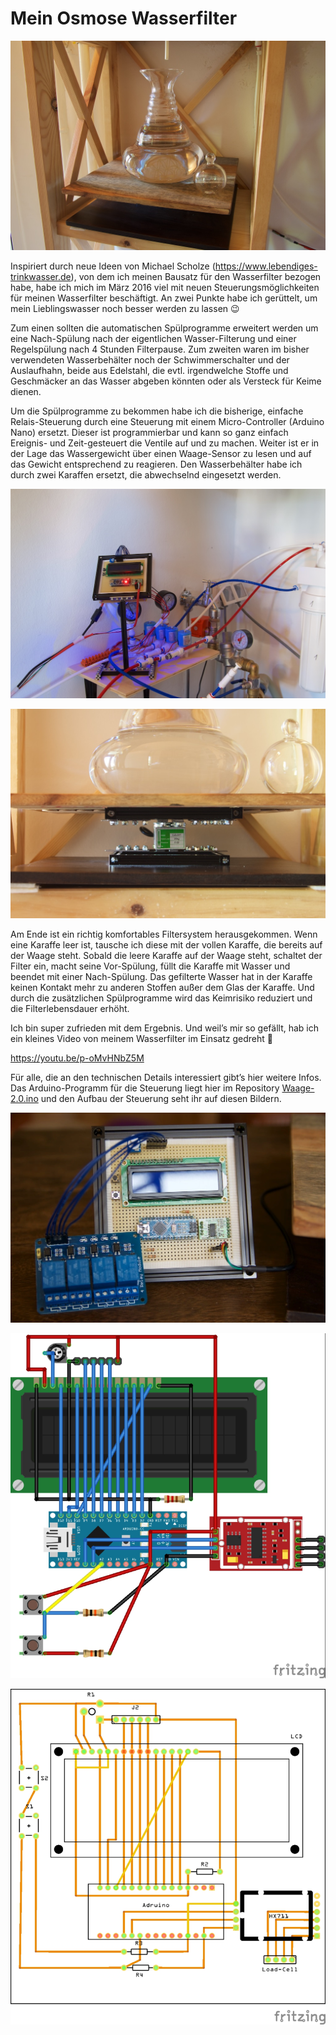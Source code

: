 # Mein Osmose Wasserfilter

![Waage](./docs/wasserfilter-waage.jpg)

Inspiriert durch neue Ideen von Michael Scholze (<https://www.lebendiges-trinkwasser.de>), von dem ich meinen Bausatz für den Wasserfilter bezogen habe, habe ich mich im März 2016 viel mit neuen Steuerungsmöglichkeiten für meinen Wasserfilter beschäftigt. An zwei Punkte habe ich gerüttelt, um mein Lieblingswasser noch besser werden zu lassen 😉

Zum einen sollten die automatischen Spülprogramme erweitert werden um eine Nach-Spülung nach der eigentlichen Wasser-Filterung und einer Regelspülung nach 4 Stunden Filterpause. Zum zweiten waren im bisher verwendeten Wasserbehälter noch der Schwimmerschalter und der Auslaufhahn, beide aus Edelstahl, die evtl. irgendwelche Stoffe und Geschmäcker an das Wasser abgeben könnten oder als Versteck für Keime dienen.

Um die Spülprogramme zu bekommen habe ich die bisherige, einfache Relais-Steuerung durch eine Steuerung mit einem Micro-Controller (Arduino Nano) ersetzt. Dieser ist programmierbar und kann so ganz einfach Ereignis- und Zeit-gesteuert die Ventile auf und zu machen. Weiter ist er in der Lage das Wassergewicht über einen Waage-Sensor zu lesen und auf das Gewicht entsprechend zu reagieren. Den Wasserbehälter habe ich durch zwei Karaffen ersetzt, die abwechselnd eingesetzt werden.

![Steuerung](./docs/wasserfilter-steuerung.jpg)

![Waagesensor](./docs/wasserfilter-waage2.jpg)

Am Ende ist ein richtig komfortables Filtersystem herausgekommen. Wenn eine Karaffe leer ist, tausche ich diese mit der vollen Karaffe, die bereits auf der Waage steht. Sobald die leere Karaffe auf der Waage steht, schaltet der Filter ein, macht seine Vor-Spülung, füllt die Karaffe mit Wasser und beendet mit einer Nach-Spülung. Das gefilterte Wasser hat in der Karaffe keinen Kontakt mehr zu anderen Stoffen außer dem Glas der Karaffe. Und durch die zusätzlichen Spülprogramme wird das Keimrisiko reduziert und die Filterlebensdauer erhöht.

Ich bin super zufrieden mit dem Ergebnis. Und weil’s mir so gefällt, hab ich ein kleines Video von meinem Wasserfilter im Einsatz gedreht 🙂

<https://youtu.be/p-oMvHNbZ5M>

Für alle, die an den technischen Details interessiert gibt’s hier weitere Infos. Das Arduino-Programm für die Steuerung liegt hier im Repository [Waage-2.0.ino](Waage-2.0.ino) und den Aufbau der Steuerung seht ihr auf diesen Bildern.

![Arduino](./docs/arduino_wasserfilter_2.jpg)

![Steckplatine](./docs/wasserfilter_steckplatine.jpg)

![Leiterplatte](./docs/wasserfilter_leiterplatte.jpg)
